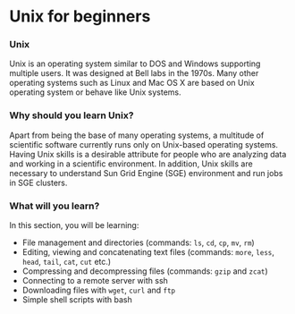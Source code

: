 # Unix for beginners

### Unix

Unix is an operating system similar to DOS and Windows supporting
multiple users.  It was designed at Bell labs in the 1970s. Many other
operating systems such as Linux and Mac OS X are based on Unix
operating system or behave like Unix systems.

### Why should you learn Unix?

Apart from being the base of many operating systems, a multitude of
scientific software currently runs only on Unix-based operating
systems. Having Unix skills is a desirable attribute for people who
are analyzing data and working in a scientific environment. In
addition, Unix skills are necessary to understand Sun Grid Engine
(SGE) environment and run jobs in SGE clusters.

### What will you learn?

In this section, you will be learning:
* File management and directories (commands: `ls`, `cd`, `cp`, `mv`,
  `rm`)
* Editing, viewing and concatenating text files (commands: `more`,
  `less`, `head`, `tail`, `cat`, `cut` etc.)
* Compressing and decompressing files (commands: `gzip` and `zcat`)
* Connecting to a remote server with ssh
* Downloading files with `wget`, `curl` and `ftp`
* Simple shell scripts with bash
